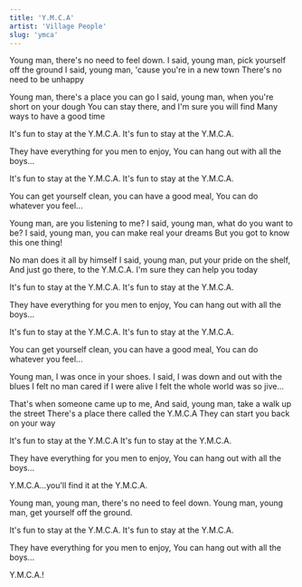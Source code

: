 ```yaml
---
title: 'Y.M.C.A'
artist: 'Village People'
slug: 'ymca'
---
```


Young man, there's no need to feel down.
I said, young man, pick yourself off the ground
I said, young man, 'cause you're in a new town
There's no need to be unhappy

Young man, there's a place you can go
I said, young man, when you're short on your dough
You can stay there, and I'm sure you will
find Many ways to have a good time

It's fun to stay at the Y.M.C.A.
It's fun to stay at the Y.M.C.A.

They have everything for you men to enjoy,
You can hang out with all the boys...

It's fun to stay at the Y.M.C.A.
It's fun to stay at the Y.M.C.A.

You can get yourself clean,
you can have a good meal,
You can do whatever you feel...

Young man, are you listening to me?
I said, young man, what do you want to be?
I said, young man, you can make real your dreams
But you got to know this one thing!

No man does it all by himself
I said, young man, put your pride on the shelf,
And just go there, to the Y.M.C.A.
I'm sure they can help you today

It's fun to stay at the Y.M.C.A.
It's fun to stay at the Y.M.C.A.

They have everything for you men to enjoy,
You can hang out with all the boys...

It's fun to stay at the Y.M.C.A.
It's fun to stay at the Y.M.C.A.

You can get yourself clean, you can have a good meal,
You can do whatever you feel...

Young man, I was once in your shoes.
I said, I was down and out with the blues
I felt no man cared if I were alive
I felt the whole world was so jive...

That's when someone came up to me,
And said, young man, take a walk up the street
There's a place there called the Y.M.C.A
They can start you back on your way

It's fun to stay at the Y.M.C.A
It's fun to stay at the Y.M.C.A.

They have everything for you men to enjoy,
You can hang out with all the boys...

Y.M.C.A...you'll find it at the Y.M.C.A.

Young man, young man, there's no need to feel down.
Young man, young man, get yourself off the ground.

It's fun to stay at the Y.M.C.A.
It's fun to stay at the Y.M.C.A.

They have everything for you men to enjoy,
You can hang out with all the boys...

Y.M.C.A.!
